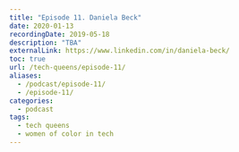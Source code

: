 ```yaml
---
title: "Episode 11. Daniela Beck"
date: 2020-01-13
recordingDate: 2019-05-18
description: "TBA"
externalLink: https://www.linkedin.com/in/daniela-beck/
toc: true
url: /tech-queens/episode-11/
aliases:
  - /podcast/episode-11/
  - /episode-11/
categories:
  - podcast
tags:
  - tech queens
  - women of color in tech
---
```

